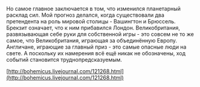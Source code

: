Но самое главное заключается в том, что изменился планетарный расклад сил. Мой прогноз делался, когда существовали два претендента на роль мировой столицы - Вашингтон и Брюссель. Брекзит означает, что к ним прибавился Лондон. Великобритания, развязывающая себе руки для собственной игры - это совсем не то же самое, что Великобритания, играющая за объединённую Европу. Англичане, играющие за главный приз - это самые опасные люди на свете. А поскольку их намерения всё ещё никак не обозначены, ход событий становится труднопредсказуемым.

[http://bohemicus.livejournal.com/12​1268.html](http://bohemicus.livejournal.com/121268.html)